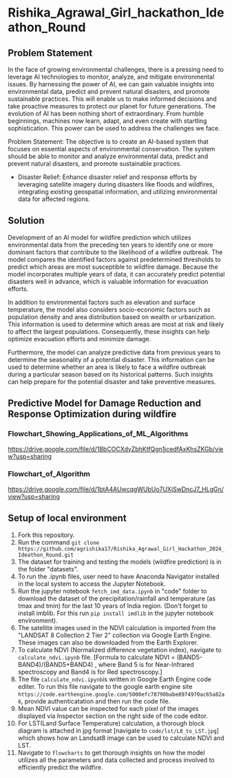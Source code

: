 # Rishika_Agrawal_Girl_hackathon_Ideathon_Round

## Problem Statement
In the face of growing environmental challenges, there is a pressing need to leverage AI technologies to monitor, analyze, and mitigate environmental issues. By harnessing the power of AI, we can gain valuable insights into environmental data, predict and prevent natural disasters, and promote sustainable practices. This will enable us to make informed decisions and take proactive measures to protect our planet for future generations. The evolution of AI has been nothing short of extraordinary. From humble beginnings, machines now learn, adapt, and even create with startling sophistication.  This power can be used to address the challenges we face. 

Problem Statement: The objective is to create an AI-based system that focuses on essential aspects of environmental conservation. The system should be able to monitor and analyze environmental data, predict and prevent natural disasters, and promote sustainable practices.
* Disaster Relief: Enhance disaster relief and response efforts by leveraging satellite imagery during disasters like floods and wildfires, integrating existing geospatial information, and utilizing environmental data for affected regions.

## Solution

Development of an AI model for wildfire prediction which utilizes environmental data from the preceding ten years to identify one or more dominant factors that contribute to the likelihood of a wildfire outbreak. The model compares the identified factors against predetermined thresholds to predict which areas are most susceptible to wildfire damage. Because the model incorporates multiple years of data, it can accurately predict potential disasters well in advance, which is valuable information for evacuation efforts.

In addition to environmental factors such as elevation and surface temperature, the model also considers socio-economic factors such as population density and area distribution based on wealth or urbanization. This information is used to determine which areas are most at risk and likely to affect the largest populations. Consequently, these insights can help optimize evacuation efforts and minimize damage.

Furthermore, the model can analyze predictive data from previous years to determine the seasonality of a potential disaster. This information can be used to determine whether an area is likely to face a wildfire outbreak during a particular season based on its historical patterns. Such insights can help prepare for the potential disaster and take preventive measures.

## Predictive Model for Damage Reduction and Response Optimization during wildfire

### Flowchart_Showing_Applications_of_ML_Algorithms
https://drive.google.com/file/d/1BbCOCXdyZbhKtfQgn1jcedfAxKhsZKGb/view?usp=sharing

### Flowchart_of_Algorithm
https://drive.google.com/file/d/1btA4AUwcqgWUbUo7UXjSwDncJ7_HLgGn/view?usp=sharing

## Setup of local environment
1. Fork this repository.
2. Run the command `git clone https://github.com/agrishika17/Rishika_Agrawal_Girl_Hackathon_2024_Ideathon_Round.git`
3. The dataset for training and testing the models (wildfire prediction) is in the folder "datasets".
4. To run the .ipynb files, user need to have Anaconda Navigator installed in the local system to access the Jupyter Notebook.
5. Run the jupyter notebook `fetch_imd_data.ipynb` in "code" folder to download the dataset of the precipitation/rainfall and temperature (as tmax and tmin) for the last 10 years of India region. (Don't forget to install imblib. For this run `pip install imdlib` in the jupyter notebook environment).
6. The satellite images used in the NDVI calculation is imported from the "LANDSAT 8 Collection 2 Tier 2" collection via Google Earth Engine. These images can also be downloaded from the Earth Explorer.
7. To calculate NDVI (Normalized difference vegetation index), navigate to `calculate_ndvi.ipynb` file. 
[Formula to calculate NDVI = (BAND5-BAND4)/(BAND5+BAND4) , where Band 5 is for Near-Infrared spectroscopy and Band4 is for Red spectroscopy.]
8. The file `calculate_ndvi.ipynb`is written in Google Earth Engine code editer. To run this file navigate to the google earth engine site `https://code.earthengine.google.com/5000efc78790babe8974970ac65a82a6`, provide authenticatation and then run the code file. 
9. Mean NDVI value can be inspected for each pixel of the images displayed via Inspector section on the right side of the code editor. 
10. For LST(Land Surface Temperature) calculation, a thorough block diagram is attached in jpg format [navigate to `code/lst/L8_to_LST.jpg`] which shows how an Landsat8 image can be used to calculate NDVI and LST.
11. Navigate to `flowcharts` to get thorough insights on how the model utilizes all the parameters and data collected and process involved to efficiently predict the wildfire.

